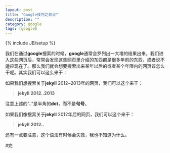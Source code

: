 ```yaml
---
layout: post
title: "Google技巧之双点"
description: ""
category: google
tags: [google]
---
```

{% include JB/setup %}

我们在通过**google**搜索的时候，**google**通常会罗列出一大堆的结果出来。我们进入这些网页后，常常会发现这些网页里介绍的东西都是很多年前的东西，或者说不适应现在了。那么我们就会想要搜索出来某年以后的或者某个年限内的网页该怎么干呢。其实我们可以这么来干：  

如果我们想搜索关于**jekyll** 2012~2013年的网页，我们可以这个来干：  

>**jekyll** **2012..2013**  

注意上述的“..”是半角的**dot**，而不是**句号**。  

如果我们像搜索关于**jekyll** 2012年后的网页，我们可以这个来干：  

>**jekyll** **2012..**  

还有一点要注意，这个语法有时候会失效，我也不知道为什么。  

#完